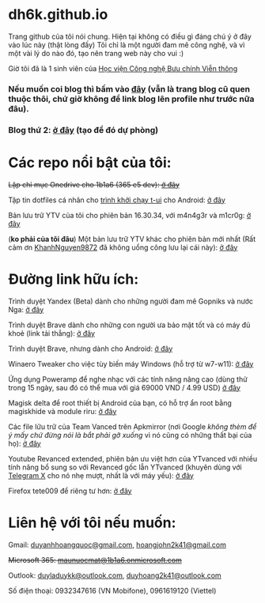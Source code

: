 
# dh6k.github.io
Trang github của tôi nói chung.
Hiện tại không có điều gì đáng chú ý ở đây vào lúc này (thật lòng đấy)
Tôi chỉ là một người đam mê công nghệ, và vì một vài lý do nào đó, tạo nên trang web này cho vui :)

Giờ tôi đã là 1 sinh viên của [Học viện Công nghệ Bưu chính Viễn thông](https://portal.ptit.edu.vn/)

### Nếu muốn coi blog thì bấm vào [đây](https://dh6k.blogspot.com) (vẫn là trang blog cũ quen thuộc thôi, chứ giờ không để link blog lên profile như trước nữa đâu).
### Blog thứ 2: [ở đây](https://dh6k.hashnode.dev) (tạo để đó dự phòng)
# Các repo nổi bật của tôi:
~~Lập chỉ mục Onedrive cho 1b1a6 (365 e5 dev): [ở đây](https://duyladuykk.github.io/FODI/front-end/)~~

Tập tin dotfiles cá nhân cho [trình khởi chạy t-ui](https://play.google.com/store/apps/details?id=ohi.andre.consolelauncher) cho Android: [ở đây](https://dh6k.github.io/t-ui-dotfiles/)

Bản lưu trữ YTV của tôi cho phiên bản 16.30.34, với m4n4g3r và m1cr0g: [ở đây](https://github.com/dh6k/432490279788313560182459438453/releases/)

(**ko phải của tôi đâu**) Một bản lưu trữ YTV khác cho phiên bản mới nhất (Rất cảm ơn [KhanhNguyen9872](https://github.com/khanhnguyen9872) đã không uổng công lưu lại cái này): [ở đây](https://github.com/KhanhNguyen9872/0101011101010111001110010011000101100100010010000101011001101001010110100101011000111001010101110101/releases/)

# Đường link hữu ích:
Trình duyệt Yandex (Beta) dành cho những người đam mê Gopniks và nước Nga: [ở đây](https://browser.yandex.com/beta/)

Trình duyệt Brave dành cho những con người ưa bảo mật tốt và có máy đủ khoẻ (link tải thẳng): [ở đây](https://laptop-updates.brave.com/latest/winx64)

Trình duyệt Brave, nhưng dành cho Android: [ở đây](https://play.google.com/store/apps/details?id=com.brave.browser)

Winaero Tweaker cho việc tùy biến máy Windows (hỗ trợ từ w7-w11): [ở đây](https://winaero.com/download-winaero-tweaker/)

Ứng dụng Poweramp để nghe nhạc với các tính năng nâng cao (dùng thử trong 15 ngày, sau đó có thể mua với giá 69000 VND / 4.99 USD) [ở đây](https://powerampapp.com/download-poweramp/)

Magisk delta để root thiết bị Android của bạn, có hỗ trợ ẩn root bằng magiskhide và module riru: [ở đây](https://huskydg.github.io/magisk-files/)

Các file lữu trữ của Team Vanced trên Apkmirror (nơi Google *không thèm để ý mấy chứ đừng nói là bắt phải gỡ xuống* vì nó cũng có những thất bại của họ): [ở đây](https://www.apkmirror.com/apk/team-vanced/)

Youtube Revanced extended, phiên bản ưu việt hơn của YTvanced với nhiều tính năng bổ sung so với Revanced gốc lẫn YTvanced (khuyên dùng với [Telegram X](https://play.google.com/store/apps/details?id=org.thunderdog.challegram) cho nó nhẹ mượt, nhất là với máy yếu): [ở đây](https://t.me/rvx_lite)

Firefox tete009 để riêng tư hơn: [ở đây](www1.plala.or.jp/tete009/en-US/software.html)
# Liên hệ với tôi nếu muốn:

Gmail: duyanhhoangquoc@gmail.com, hoangjohn2k41@gmail.com

~~Microsoft 365: maunuocmat@1b1a6.onmicrosoft.com~~

Outlook: duyladuykk@outlook.com, duyhoang2k41@outlook.com

Số điện thoại: 0932347616 (VN Mobifone), 0961619120 (Viettel)

